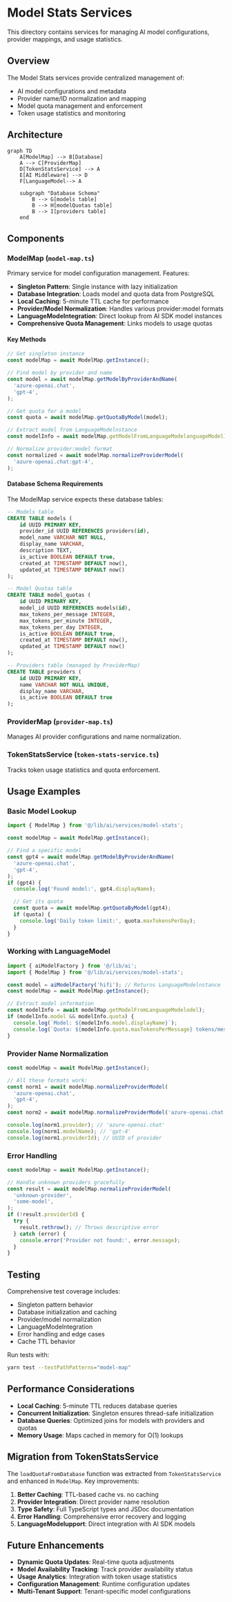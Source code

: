# Model Stats Services

This directory contains services for managing AI model configurations, provider mappings, and usage statistics.

## Overview

The Model Stats services provide centralized management of:

- AI model configurations and metadata
- Provider name/ID normalization and mapping
- Model quota management and enforcement
- Token usage statistics and monitoring

## Architecture

```mermaid
graph TD
    A[ModelMap] --> B[Database]
    A --> C[ProviderMap]
    D[TokenStatsService] --> A
    E[AI Middleware] --> D
    F[LanguageModel--> A

    subgraph "Database Schema"
        B --> G[models table]
        B --> H[modelQuotas table]
        B --> I[providers table]
    end
```

## Components

### ModelMap (`model-map.ts`)

Primary service for model configuration management. Features:

- **Singleton Pattern**: Single instance with lazy initialization
- **Database Integration**: Loads model and quota data from PostgreSQL
- **Local Caching**: 5-minute TTL cache for performance
- **Provider/Model Normalization**: Handles various provider:model formats
- **LanguageModelntegration**: Direct lookup from AI SDK model instances
- **Comprehensive Quota Management**: Links models to usage quotas

#### Key Methods

```typescript
// Get singleton instance
const modelMap = await ModelMap.getInstance();

// Find model by provider and name
const model = await modelMap.getModelByProviderAndName(
  'azure-openai.chat',
  'gpt-4',
);

// Get quota for a model
const quota = await modelMap.getQuotaByModel(model);

// Extract model from LanguageModelnstance
const modelInfo = await modelMap.getModelFromLanguageModelanguageModel);

// Normalize provider:model format
const normalized = await modelMap.normalizeProviderModel(
  'azure-openai.chat:gpt-4',
);
```

#### Database Schema Requirements

The ModelMap service expects these database tables:

```sql
-- Models table
CREATE TABLE models (
    id UUID PRIMARY KEY,
    provider_id UUID REFERENCES providers(id),
    model_name VARCHAR NOT NULL,
    display_name VARCHAR,
    description TEXT,
    is_active BOOLEAN DEFAULT true,
    created_at TIMESTAMP DEFAULT now(),
    updated_at TIMESTAMP DEFAULT now()
);

-- Model Quotas table
CREATE TABLE model_quotas (
    id UUID PRIMARY KEY,
    model_id UUID REFERENCES models(id),
    max_tokens_per_message INTEGER,
    max_tokens_per_minute INTEGER,
    max_tokens_per_day INTEGER,
    is_active BOOLEAN DEFAULT true,
    created_at TIMESTAMP DEFAULT now(),
    updated_at TIMESTAMP DEFAULT now()
);

-- Providers table (managed by ProviderMap)
CREATE TABLE providers (
    id UUID PRIMARY KEY,
    name VARCHAR NOT NULL UNIQUE,
    display_name VARCHAR,
    is_active BOOLEAN DEFAULT true
);
```

### ProviderMap (`provider-map.ts`)

Manages AI provider configurations and name normalization.

### TokenStatsService (`token-stats-service.ts`)

Tracks token usage statistics and quota enforcement.

## Usage Examples

### Basic Model Lookup

```typescript
import { ModelMap } from '@/lib/ai/services/model-stats';

const modelMap = await ModelMap.getInstance();

// Find a specific model
const gpt4 = await modelMap.getModelByProviderAndName(
  'azure-openai.chat',
  'gpt-4',
);
if (gpt4) {
  console.log('Found model:', gpt4.displayName);

  // Get its quota
  const quota = await modelMap.getQuotaByModel(gpt4);
  if (quota) {
    console.log('Daily token limit:', quota.maxTokensPerDay);
  }
}
```

### Working with LanguageModel

```typescript
import { aiModelFactory } from '@/lib/ai';
import { ModelMap } from '@/lib/ai/services/model-stats';

const model = aiModelFactory('hifi'); // Returns LanguageModelnstance
const modelMap = await ModelMap.getInstance();

// Extract model information
const modelInfo = await modelMap.getModelFromLanguageModelodel);
if (modelInfo.model && modelInfo.quota) {
  console.log(`Model: ${modelInfo.model.displayName}`);
  console.log(`Quota: ${modelInfo.quota.maxTokensPerMessage} tokens/message`);
}
```

### Provider Name Normalization

```typescript
const modelMap = await ModelMap.getInstance();

// All these formats work:
const norm1 = await modelMap.normalizeProviderModel(
  'azure-openai.chat',
  'gpt-4',
);
const norm2 = await modelMap.normalizeProviderModel('azure-openai.chat:gpt-4');

console.log(norm1.provider); // 'azure-openai.chat'
console.log(norm1.modelName); // 'gpt-4'
console.log(norm1.providerId); // UUID of provider
```

### Error Handling

```typescript
const modelMap = await ModelMap.getInstance();

// Handle unknown providers gracefully
const result = await modelMap.normalizeProviderModel(
  'unknown-provider',
  'some-model',
);
if (!result.providerId) {
  try {
    result.rethrow(); // Throws descriptive error
  } catch (error) {
    console.error('Provider not found:', error.message);
  }
}
```

## Testing

Comprehensive test coverage includes:

- Singleton pattern behavior
- Database initialization and caching
- Provider/model normalization
- LanguageModelntegration
- Error handling and edge cases
- Cache TTL behavior

Run tests with:

```bash
yarn test --testPathPatterns="model-map"
```

## Performance Considerations

- **Local Caching**: 5-minute TTL reduces database queries
- **Concurrent Initialization**: Singleton ensures thread-safe initialization
- **Database Queries**: Optimized joins for models with providers and quotas
- **Memory Usage**: Maps cached in memory for O(1) lookups

## Migration from TokenStatsService

The `loadQuotaFromDatabase` function was extracted from `TokenStatsService` and enhanced in `ModelMap`. Key improvements:

1. **Better Caching**: TTL-based cache vs. no caching
2. **Provider Integration**: Direct provider name resolution
3. **Type Safety**: Full TypeScript types and JSDoc documentation
4. **Error Handling**: Comprehensive error recovery and logging
5. **LanguageModelupport**: Direct integration with AI SDK models

## Future Enhancements

- **Dynamic Quota Updates**: Real-time quota adjustments
- **Model Availability Tracking**: Track provider availability status
- **Usage Analytics**: Integration with token usage statistics
- **Configuration Management**: Runtime configuration updates
- **Multi-Tenant Support**: Tenant-specific model configurations
